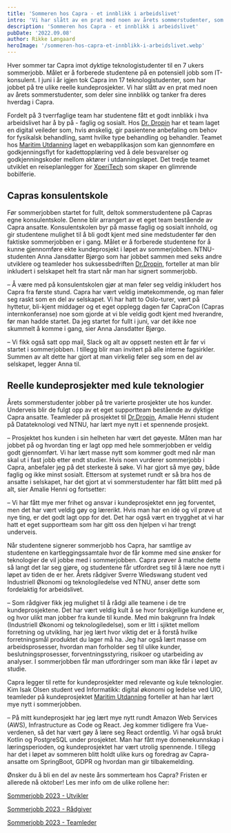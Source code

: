 ```yaml
---
title: 'Sommeren hos Capra - et innblikk i arbeidslivet'
intro: 'Vi har slått av en prat med noen av årets sommerstudenter, som deler sine innblikk og tanker fra deres hverdag i Capra.'
description: 'Sommeren hos Capra - et innblikk i arbeidslivet'
pubDate: '2022.09.08'
author: Rikke Løngaard
heroImage: '/sommeren-hos-capra-et-innblikk-i-arbeidslivet.webp'
---
```


Hver sommer tar Capra imot dyktige teknologistudenter til en 7 ukers sommerjobb. Målet er å forberede studentene på en potensiell jobb som IT-konsulent. I juni i år igjen tok Capra inn 17 teknologistudenter, som har  jobbet på tre ulike reelle kundeprosjekter. Vi har slått av en prat med noen av årets sommerstudenter, som deler sine innblikk og tanker fra deres hverdag i Capra.

Fordelt på 3 tverrfaglige team har studentene fått et godt innblikk i hva arbeidslivet har å by på - faglig og sosialt. Hos [Dr. Dropin](https://drdropin.no/) har et team laget en digital veileder som, hvis ønskelig, gir pasientene anbefaling om behov for fysikalsk behandling, samt hvilke type behandling og behandler. Teamet hos [Maritim Utdanning](https://maritimutdanning.no/) laget en webapplikasjon som kan gjennomføre en godkjenningsflyt for kadettopplæring ved å dele besvarelser og godkjenningskoder mellom aktører i utdanningsløpet. Det tredje teamet utviklet en reiseplanlegger for [XperiTech](https://www.xperitech.com/) som skaper en glimrende bobilferie.

## Capras konsulentskole

Før sommerjobben startet for fullt, deltok sommerstudentene på Capras egne konsulentskole. Denne blir arrangert av et eget team bestående av Capra ansatte. Konsulentskolen byr på masse faglig og sosialt innhold, og gir studentene mulighet til å bli godt kjent med sine medstudenter før den faktiske sommerjobben er i gang. Målet er å forberede studentene for å kunne gjennomføre ekte kundeprosjekt i løpet av sommerjobben. NTNU-studenten Anna Jansdatter Bjørgo som har jobbet sammen med seks andre utviklere og teamleder hos suksessbedriften [Dr.Dropin](https://drdropin.no/), forteller at man blir inkludert i selskapet helt fra start når man har signert sommerjobb.

– Å være med på konsulentskolen gjør at man føler seg veldig inkludert hos Capra fra første stund. Capra har vært veldig imøtekommende, og man føler seg raskt som en del av selskapet. Vi har hatt to Oslo-turer, vært på hyttetur, bli-kjent middager og et eget opplegg dagen før CapraCon (Capras internkonferanse) noe som gjorde at vi ble veldig godt kjent med hverandre, før man hadde startet. Da jeg startet for fullt i juni, var det ikke noe skummelt å komme i gang, sier Anna Jansdatter Bjørgo.

– Vi fikk også satt opp mail, Slack og alt av oppsett nesten ett år før vi startet i sommerjobben. I tillegg blir man invitert på alle interne fagsirkler. Summen av alt dette har gjort at man virkelig føler seg som en del av selskapet, legger Anna til.

## Reelle kundeprosjekter med kule teknologier

Årets sommerstudenter jobber på tre varierte prosjekter ute hos kunder. Underveis blir de fulgt opp av et eget supportteam bestående av dyktige Capra ansatte. Teamleder på prosjektet til [Dr.Dropin](https://drdropin.no/), Amalie Henni student på Datateknologi ved NTNU, har lært mye nytt i et spennende prosjekt.

– Prosjektet hos kunden i sin helheten har vært det gøyeste. Måten man har jobbet på og hvordan ting er lagt opp med hele sommerjobben er veldig godt gjennomført. Vi har lært masse nytt som kommer godt med når man skal ut i fast jobb etter endt studier. Hvis noen vurderer sommerjobb i Capra, anbefaler jeg på det sterkeste å søke. Vi har gjort så mye gøy, både faglig og ikke minst sosialt. Ettersom at systemet rundt er så bra hos de ansatte i selskapet, har det gjort at vi sommerstudenter har fått blitt med på alt, sier Amalie Henni og fortsetter:

– Vi har fått mye mer frihet og ansvar i kundeprosjektet enn jeg forventet, men det har vært veldig gøy og lærerikt. Hvis man har en idé og vil prøve ut nye ting, er det godt lagt opp for det. Det har også vært en trygghet at vi har hatt et eget supportteam som har gitt oss den hjelpen vi har trengt underveis.

Når studentene signerer sommerjobb hos Capra, har samtlige av studentene en kartleggingssamtale hvor de får komme med sine ønsker for teknologier de vil jobbe med i sommerjobben. Capra prøver å matche dette så langt det lar seg gjøre, og studentene får utfordret seg til å lære noe nytt i løpet av tiden de er her. Årets rådgiver Sverre Wiedswang student ved Industriell Økonomi og teknologiledelse ved NTNU, anser dette som fordelaktig for arbeidslivet.

– Som rådgiver fikk jeg mulighet til å rådgi alle teamene i de tre kundeprosjektene. Det har vært veldig kult å se hvor forskjellige kundene er, og hvor ulikt man jobber fra kunde til kunde. Med min bakgrunn fra Indøk (Industriell Økonomi og teknologiledelse), som er litt i sjiktet mellom forretning og utvikling, har jeg lært hvor viktig det er å forstå hvilke forretningsmål produktet du lager må ha. Jeg har også lært masse om arbeidsprosesser, hvordan man forholder seg til ulike kunder, beslutningsprosesser, forventningsstyring, risikoer og utarbeiding av analyser. I sommerjobben får man utfordringer som man ikke får i løpet av studie.

Capra legger til rette for kundeprosjekter med relevante og kule teknologier. Kim Isak Olsen student ved Informatikk: digital økonomi og ledelse ved UIO, teamleder på kundeprosjektet [Maritim Utdanning](https://maritimutdanning.no/) forteller at han har lært mye nytt i sommerjobben.

– På mitt kundeprosjekt har jeg lært mye nytt rundt Amazon Web Services (AWS), Infrastructure as Code og React. Jeg kommer tidligere fra Vue-verdenen, så det har vært gøy å lære seg React ordentlig. Vi har også brukt Kotlin og PostgreSQL under prosjektet. Man har fått mye domenekunnskap i læringsperioden, og kundeprosjektet har vært utrolig spennende. I tillegg har det i løpet av sommeren blitt holdt ulike kurs og foredrag av Capra-ansatte om SpringBoot, GDPR og hvordan man gir tilbakemelding.

Ønsker du å bli en del av neste års sommerteam hos Capra? Fristen er allerede nå oktober! Les mer info om de ulike rollene her:

[Sommerjobb 2023 - Utvikler](https://capraconsulting.teamtailor.com/jobs/1915809-sommerjobb-som-utvikler-i-2023)

[Sommerjobb 2023 - Rådgiver](https://capraconsulting.teamtailor.com/jobs/1916172-sommerjobb-som-radgiver-i-2023)

[Sommerjobb 2023 - Teamleder](https://capraconsulting.teamtailor.com/jobs/1915876-sommerjobb-som-teamleder-i-2023)
